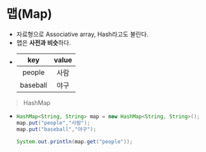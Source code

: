맵(Map)
===
* 자료형으로 Associative array, Hash라고도 불린다.
* 맵은 **사전과 비슷**하다.
* |key|value|
  |:---:|:---:|
  |people|사람|
  |baseball|야구|
> HashMap
* ```java
  HashMap<String, String> map = new HashMap<String, String>();
  map.put("people","사람");
  map.put("baseball","야구");
  
  System.out.println(map.get("people"));
